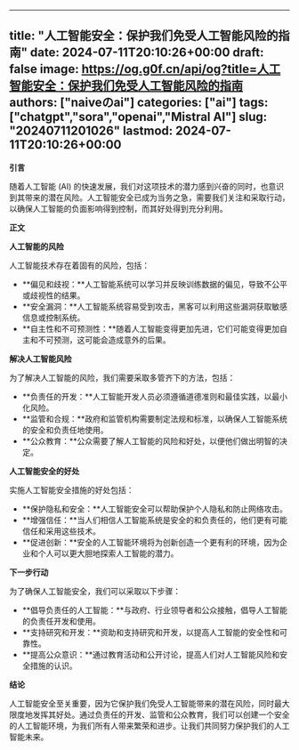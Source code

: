 
---
title: "人工智能安全：保护我们免受人工智能风险的指南"
date: 2024-07-11T20:10:26+00:00
draft: false
image: https://og.g0f.cn/api/og?title=人工智能安全：保护我们免受人工智能风险的指南
authors: ["naiveのai"]
categories: ["ai"]
tags: ["chatgpt","sora","openai","Mistral AI"]
slug: "20240711201026"
lastmod: 2024-07-11T20:10:26+00:00
---
**引言**

随着人工智能 (AI) 的快速发展，我们对这项技术的潜力感到兴奋的同时，也意识到其带来的潜在风险。人工智能安全已成为当务之急，需要我们关注和采取行动，以确保人工智能的负面影响得到控制，而其好处得到充分利用。

**正文**

**人工智能的风险**

人工智能技术存在着固有的风险，包括：

- **偏见和歧视：**人工智能系统可以学习并反映训练数据的偏见，导致不公平或歧视性的结果。
- **安全漏洞：**人工智能系统容易受到攻击，黑客可以利用这些漏洞获取敏感信息或控制系统。
- **自主性和不可预测性：**随着人工智能变得更加先进，它们可能变得更加自主和不可预测，这可能会造成意外的后果。

**解决人工智能风险**

为了解决人工智能的风险，我们需要采取多管齐下的方法，包括：

- **负责任的开发：**人工智能开发人员必须遵循道德准则和最佳实践，以最小化风险。
- **监管和合规：**政府和监管机构需要制定法规和标准，以确保人工智能系统的安全和负责任地使用。
- **公众教育：**公众需要了解人工智能的风险和好处，以便他们做出明智的决定。

**人工智能安全的好处**

实施人工智能安全措施的好处包括：

- **保护隐私和安全：**人工智能安全可以帮助保护个人隐私和防止网络攻击。
- **增强信任：**当人们相信人工智能系统是安全的和负责任的，他们更有可能信任和采用这些技术。
- **促进创新：**安全的人工智能环境将为创新创造一个更有利的环境，因为企业和个人可以更大胆地探索人工智能的潜力。

**下一步行动**

为了确保人工智能安全，我们可以采取以下步骤：

- **倡导负责任的人工智能：**与政府、行业领导者和公众接触，倡导人工智能的负责任开发和使用。
- **支持研究和开发：**资助和支持研究和开发，以提高人工智能的安全性和可靠性。
- **提高公众意识：**通过教育活动和公开讨论，提高人们对人工智能风险和安全措施的认识。

**结论**

人工智能安全至关重要，因为它保护我们免受人工智能带来的潜在风险，同时最大限度地发挥其好处。通过负责任的开发、监管和公众教育，我们可以创建一个安全的人工智能环境，为我们所有人带来繁荣和进步。让我们共同努力保护我们的人工智能未来。